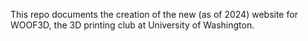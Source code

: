 This repo documents the creation of the new (as of 2024) website for WOOF3D, the 3D printing club at University of Washington. 
